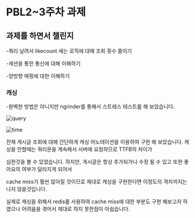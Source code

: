 <h1>PBL2~3주차 과제</h>

<h2> 과제를 하면서 챌린지</h2>

-쿼리 날려서 likecount 세는 로직에 대해 조회 횟수 줄이기

-세션을 통한 통신에 대해 이해하기

-양방향 매핑에 대한 이해하기

<h3>캐싱</h3>

-완벽한 방법은 아니지만 ngrinder를 통해서 스트레스 테스트를 해 보았습니다.

![query](https://user-images.githubusercontent.com/94155128/156542979-50f075c2-cac3-4242-935b-7abdf9dfd9e9.png)

![time](https://user-images.githubusercontent.com/94155128/156542849-82766f24-c437-4b93-86a1-52f9cc8f94b5.png)


전체 게시글 조회에 대해 간단하게 캐싱 어노테이션을 이용하여 구현 해 보았습니다. 캐싱을 안할때는 쿼리문을 계속해서 서버에 요청하므로 TTFB의 차이가

심한것을 볼 수 있었습니다. 하지만, 게시글은 항상 추가되거나 수정 될 수 있고 또한 좋아요의 여부가 달라지게 되어서

cache miss가 훨씬 많아질 것이므로 제대로 캐싱을 구현한다면 이정도의 격차까지는 나지 않을것입니다.

실제로 캐싱을 위해서 redis를 사용하여 cache miss에 대한 부분도 구현 해보고자 하였으나 어려움을 겪어서 제대로 하지 못한점이 아쉽습니다.

